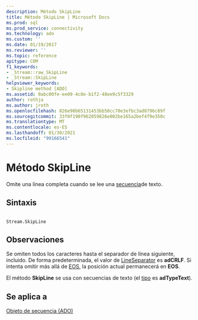 ```yaml
---
description: Método SkipLine
title: Método SkipLine | Microsoft Docs
ms.prod: sql
ms.prod_service: connectivity
ms.technology: ado
ms.custom: ''
ms.date: 01/19/2017
ms.reviewer: ''
ms.topic: reference
apitype: COM
f1_keywords:
- _Stream::raw_SkipLine
- _Stream::SkipLine
helpviewer_keywords:
- Skipline method [ADO]
ms.assetid: 0abc00fe-ee09-4c8e-b1f2-48ee9c5f3329
author: rothja
ms.author: jroth
ms.openlocfilehash: 826e90b65131453bb50cc70e3efbc3ad8796c89f
ms.sourcegitcommit: 33f0f190f962059826e002be165a2bef4f9e350c
ms.translationtype: MT
ms.contentlocale: es-ES
ms.lasthandoff: 01/30/2021
ms.locfileid: "99166541"
---
```

# <a name="skipline-method"></a>Método SkipLine
Omite una línea completa cuando se lee una [secuencia](./stream-object-ado.md)de texto.  
  
## <a name="syntax"></a>Sintaxis  
  
```  
  
Stream.SkipLine  
```  
  
## <a name="remarks"></a>Observaciones  
 Se omiten todos los caracteres hasta el separador de línea siguiente, incluido. De forma predeterminada, el valor de [LineSeparator](./lineseparator-property-ado.md) es **adCRLF**. Si intenta omitir más allá de [EOS](./eos-property.md), la posición actual permanecerá en **EOS**.  
  
 El método **SkipLine** se usa con secuencias de texto (el [tipo](./type-property-ado-stream.md) es **adTypeText**).  
  
## <a name="applies-to"></a>Se aplica a  
 [Objeto de secuencia (ADO)](./stream-object-ado.md)